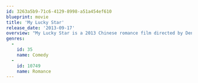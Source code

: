 ```yaml
---
id: 3263a5b9-71c6-4129-8998-a51a454ef610
blueprint: movie
title: 'My Lucky Star'
release_date: '2013-09-17'
overview: "My Lucky Star is a 2013 Chinese romance film directed by Dennie Gordon and starring Zhang Ziyi and Leehom Wang. The film also serves as a prequel to the 2009 film Sophie's Revenge."
genres:
  -
    id: 35
    name: Comedy
  -
    id: 10749
    name: Romance
---
```

